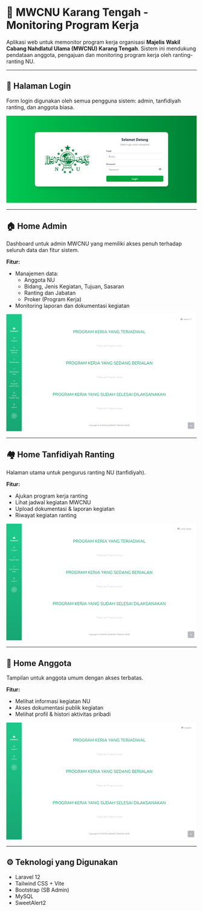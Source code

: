 # 🕌 MWCNU Karang Tengah - Monitoring Program Kerja

Aplikasi web untuk memonitor program kerja organisasi **Majelis Wakil Cabang Nahdlatul Ulama (MWCNU) Karang Tengah**. Sistem ini mendukung pendataan anggota, pengajuan dan monitoring program kerja oleh ranting-ranting NU.

---

## 🔐 Halaman Login

Form login digunakan oleh semua pengguna sistem: admin, tanfidiyah ranting, dan anggota biasa.

![Login](tampilan/form-login.png)

---

## 🏠 Home Admin

Dashboard untuk admin MWCNU yang memiliki akses penuh terhadap seluruh data dan fitur sistem.

**Fitur:**
- Manajemen data:
  - Anggota NU
  - Bidang, Jenis Kegiatan, Tujuan, Sasaran
  - Ranting dan Jabatan
  - Proker (Program Kerja)
- Monitoring laporan dan dokumentasi kegiatan

![Home Admin](tampilan/admin.png)

---

## 🏘️ Home Tanfidiyah Ranting

Halaman utama untuk pengurus ranting NU (tanfidiyah).

**Fitur:**
- Ajukan program kerja ranting
- Lihat jadwal kegiatan MWCNU
- Upload dokumentasi & laporan kegiatan
- Riwayat kegiatan ranting

![Home Tanfidiyah Ranting](tampilan/tanfidiyah-ranting.png)

---

## 👤 Home Anggota

Tampilan untuk anggota umum dengan akses terbatas.

**Fitur:**
- Melihat informasi kegiatan NU
- Akses dokumentasi publik kegiatan
- Melihat profil & histori aktivitas pribadi

![Home Anggota](tampilan/anggota.png)

---

## ⚙️ Teknologi yang Digunakan

- Laravel 12
- Tailwind CSS + Vite
- Bootstrap (SB Admin)
- MySQL
- SweetAlert2

